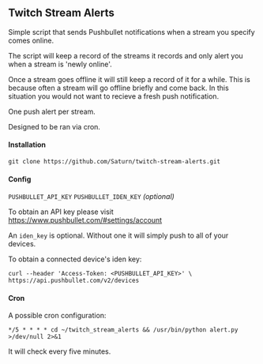 ## Twitch Stream Alerts

Simple script that sends Pushbullet notifications when a stream you specify comes online.

The script will keep a record of the streams it records and only alert you when a stream is 'newly online'.

Once a stream goes offline it will still keep a record of it for a while. This is because often a stream will go offline briefly and come back. In this situation you would not want to recieve a fresh push notification.

One push alert per stream.

Designed to be ran via cron.
#### Installation

`git clone https://github.com/Saturn/twitch-stream-alerts.git`

#### Config
`PUSHBULLET_API_KEY`
`PUSHBULLET_IDEN_KEY` *(optional)*

To obtain an API key please visit https://www.pushbullet.com/#settings/account

An `iden_key` is optional. Without one it will simply push to all of your devices.

To obtain a connected device's iden key:

```
curl --header 'Access-Token: <PUSHBULLET_API_KEY>' \
https://api.pushbullet.com/v2/devices
```

#### Cron

A possible cron configuration:

 `*/5 * * * * cd ~/twitch_stream_alerts && /usr/bin/python alert.py >/dev/null 2>&1`
 
It will check every five minutes.
